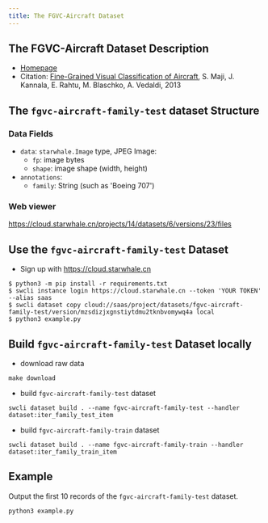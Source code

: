 ```yaml
---
title: The FGVC-Aircraft Dataset
---
```


## The FGVC-Aircraft Dataset Description

- [Homepage](https://www.robots.ox.ac.uk/~vgg/data/fgvc-aircraft/)
- Citation: [Fine-Grained Visual Classification of Aircraft](http://arxiv.org/abs/1306.5151), S. Maji, J. Kannala, E. Rahtu, M. Blaschko, A. Vedaldi, 2013

## The `fgvc-aircraft-family-test` dataset Structure

### Data Fields

- `data`: `starwhale.Image` type, JPEG Image:
  - `fp`: image bytes
  - `shape`: image shape (width, height)
- `annotations`:
  - `family`: String (such as 'Boeing 707')

### Web viewer

https://cloud.starwhale.cn/projects/14/datasets/6/versions/23/files

## Use the `fgvc-aircraft-family-test` Dataset

- Sign up with https://cloud.starwhale.cn

```shell
$ python3 -m pip install -r requirements.txt
$ swcli instance login https://cloud.starwhale.cn --token 'YOUR TOKEN' --alias saas
$ swcli dataset copy cloud://saas/project/datasets/fgvc-aircraft-family-test/version/mzsdizjxgnstiytdmu2tknbvomywq4a local
$ python3 example.py
```


## Build `fgvc-aircraft-family-test` Dataset locally

- download raw data

```shell
make download
```

- build `fgvc-aircraft-family-test` dataset

```shell
swcli dataset build . --name fgvc-aircraft-family-test --handler dataset:iter_family_test_item
```

- build `fgvc-aircraft-family-train` dataset

```shell
swcli dataset build . --name fgvc-aircraft-family-train --handler dataset:iter_family_train_item
```

## Example

Output the first 10 records of the `fgvc-aircraft-family-test` dataset.

```shell
python3 example.py
```
